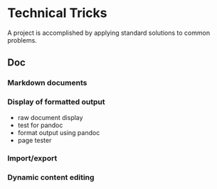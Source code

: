 # Technical Tricks

A project is accomplished by applying standard solutions to common problems.


## Doc

### Markdown documents

### Display of formatted output

* raw document display
* test for pandoc
* format output using pandoc
* page tester

### Import/export

### Dynamic content editing
